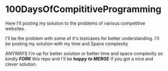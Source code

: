 # 100DaysOfCompititiveProgramming
Here I'll posting my solution to the problems of various competitive websites.

I'll be the problem with some of it's testcases for better understanding.
I'll be posting my solution with my time and Space complexity

ANYWAYS I'm up for better solution or better time and space complexity so kindly ***FORK*** this repo and 
I'll be ***happy to MERGE*** if you got a nice and clever solution.
